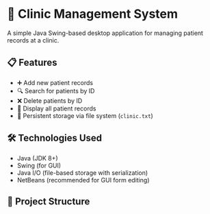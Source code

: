 # 🏥 Clinic Management System

A simple Java Swing-based desktop application for managing patient records at a clinic.

## 📋 Features

- ➕ Add new patient records
- 🔍 Search for patients by ID
- ❌ Delete patients by ID
- 📃 Display all patient records
- 💾 Persistent storage via file system (`clinic.txt`)

## 🛠️ Technologies Used

- Java (JDK 8+)
- Swing (for GUI)
- Java I/O (file-based storage with serialization)
- NetBeans (recommended for GUI form editing)

## 📁 Project Structure

